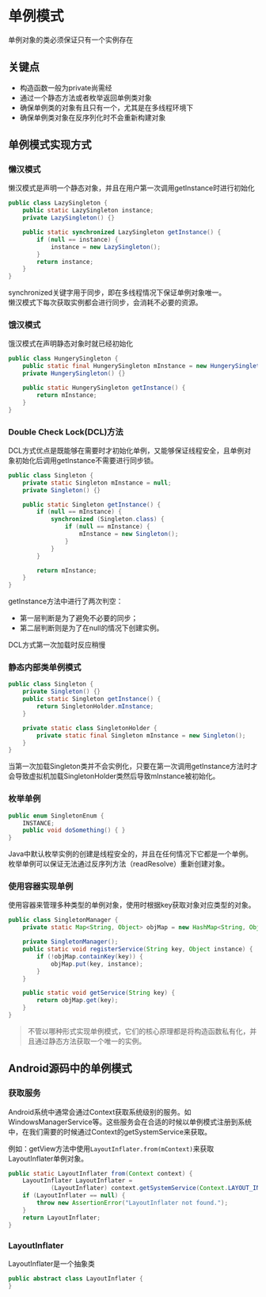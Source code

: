 
# **单例模式**

单例对象的类必须保证只有一个实例存在

## **关键点**

- 构造函数一般为private尚需经
- 通过一个静态方法或者枚举返回单例类对象
- 确保单例类的对象有且只有一个，尤其是在多线程环境下
- 确保单例类对象在反序列化时不会重新构建对象

## **单例模式实现方式**

### **懒汉模式**

懒汉模式是声明一个静态对象，并且在用户第一次调用getInstance时进行初始化

```java
public class LazySingleton {
    public static LazySingleton instance;
    private LazySingleton() {}

    public static synchronized LazySingleton getInstance() {
        if (null == instance) {
            instance = new LazySingleton();
        }
        return instance;
    }
}
```

synchronized关键字用于同步，即在多线程情况下保证单例对象唯一。  
懒汉模式下每次获取实例都会进行同步，会消耗不必要的资源。

### **饿汉模式**

饿汉模式在声明静态对象时就已经初始化  

```java
public class HungerySingleton {
    public static final HungerySingleton mInstance = new HungerySingleton();
    private HungerySingleton() {}

    public static HungerySingleton getInstance() {
        return mInstance;
    }
}
```

### **Double Check Lock(DCL)方法**

DCL方式优点是既能够在需要时才初始化单例，又能够保证线程安全，且单例对象初始化后调用getInstance不需要进行同步锁。

```java
public class Singleton {
    private static Singleton mInstance = null;
    private Singleton() {}

    public static Singleton getInstance() {
        if (null == mInstance) {
            synchronized (Singleton.class) {
                if (null == mInstance) {
                    mInstance = new Singleton();
                }
            }
        }

        return mInstance;
    }
}
```

getInstance方法中进行了两次判空：

- 第一层判断是为了避免不必要的同步；
- 第二层判断则是为了在null的情况下创建实例。

DCL方式第一次加载时反应稍慢

### 静态内部类单例模式

```java
public class Singleton {
    private Singleton() {}
    public static Singleton getInstance() {
        return SingletonHolder.mInstance;
    }

    private static class SingletonHolder {
        private static final Singleton mInstance = new Singleton();
    }
}
```

当第一次加载Singleton类并不会实例化，只要在第一次调用getInstance方法时才会导致虚拟机加载SingletonHolder类然后导致mInstance被初始化。

### 枚举单例

```java
public enum SingletonEnum {
    INSTANCE;
    public void doSomething() { }
}
```

Java中默认枚举实例的创建是线程安全的，并且在任何情况下它都是一个单例。  
枚举单例可以保证无法通过反序列方法（readResolve）重新创建对象。

### 使用容器实现单例

使用容器来管理多种类型的单例对象，使用时根据key获取对象对应类型的对象。

```java
public class SingletonManager {
    private static Map<String, Object> objMap = new HashMap<String, Object>();

    private SingletonManager();
    public static void registerService(String key, Object instance) {
        if (!objMap.containKey(key)) {
            objMap.put(key, instance);
        }
    }

    public static void getService(String key) {
        return objMap.get(key);
    }
}
```

> 不管以哪种形式实现单例模式，它们的核心原理都是将构造函数私有化，并且通过静态方法获取一个唯一的实例。  

## **Android源码中的单例模式**

### 获取服务

Android系统中通常会通过Context获取系统级别的服务。如WindowsManagerService等。这些服务会在合适的时候以单例模式注册到系统中，在我们需要的时候通过Context的getSystemService来获取。

例如：getView方法中使用`LayoutInflater.from(mContext)`来获取LayoutInflater单例对象。

```java
public static LayoutInflater from(Context context) {
    LayoutInflater LayoutInflater =
            (LayoutInflater) context.getSystemService(Context.LAYOUT_INFLATER_SERVICE);
    if (LayoutInflater == null) {
        throw new AssertionError("LayoutInflater not found.");
    }
    return LayoutInflater;
}
```

### LayoutInflater

LayoutInflater是一个抽象类

```java
public abstract class LayoutInflater {
}
```

